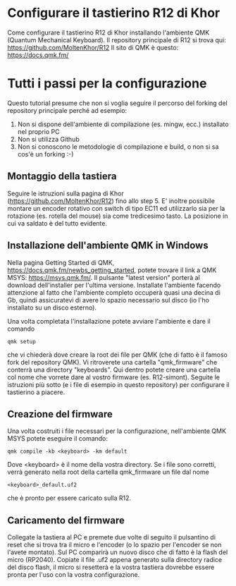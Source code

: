 # Configurare il tastierino R12 di Khor
Come configurare il tastierino R12 di Khor installando l'ambiente QMK (Quantum Mechanical Keyboard).
Il repository principale di R12 si trova qui: https://github.com/MoltenKhor/R12
Il sito di QMK è questo: https://docs.qmk.fm/

# Tutti i passi per la configurazione
Questo tutorial presume che non si voglia seguire il percorso del forking del repository principale perché ad esempio:
 1. Non si dispone dell'ambiente di compilazione (es. mingw, ecc.) installato nel proprio PC
 2. Non si utilizza Github
 3. Non si conoscono le metodologie di compilazione e build, o non si sa cos'è un forking :-)

## Montaggio della tastiera

Seguire le istruzioni sulla pagina di Khor (https://github.com/MoltenKhor/R12) fino allo step 5.
E' inoltre possibile montare un encoder rotativo con switch di tipo EC11 ed utilizzarlo sia per la rotazione (es. rotella del mouse) sia come tredicesimo tasto. La posizione in cui va saldato è del tutto evidente.

## Installazione dell'ambiente QMK in Windows
Nella pagina Getting Started di QMK, https://docs.qmk.fm/newbs_getting_started, potete trovare il link a QMK MSYS: https://msys.qmk.fm/. Il pulsante "latest version" porterà al download dell'installer per l'ultima versione.
Installate l'ambiente facendo attenzione al fatto che l'ambiente completo occuperà quasi una decina di Gb, quindi assicuratevi di avere lo spazio necessario sul disco (io l'ho installato su un disco esterno).

Una volta completata l'installazione potete avviare l'ambiente e dare il comando

    qmk setup

che vi chiederà dove creare la root dei file per QMK (che di fatto è il famoso fork del repository QMK).
Vi ritroverete una cartella "qmk_firmware" che conterrà una directory "keyboards". Qui dentro potete creare una cartella col nome che vorrete dare al vostro firmware (es. R12-simont). Seguite le istruzioni più sotto (e i file di esempio in questo repository) per configurare il tastierino a piacere.

## Creazione del firmware
Una volta costruiti i file necessari per la configurazione, nell'ambiente QMK MSYS potete eseguire il comando:

    qmk compile -kb <keyboard> -km default
Dove \<keyboard> è il nome della vostra directory.
Se i file sono corretti, verrà generato nella root della cartella qmk_firmware un file dal nome

    <keyboard>_default.uf2
 che è pronto per essere caricato sulla R12.
 ## Caricamento del firmware
 Collegate la tastiera al PC e premete due volte di seguito il pulsantino di reset che si trova tra il micro e l'encoder (o lo spazio per l'encoder se non l'avete montato). Sul PC comparirà un nuovo disco che di fatto è la flash del micro (RP2040). Copiate il file .uf2 appena generato sulla directory radice del disco flash, il micro si resetterà e la vostra tastiera dovrebbe essere pronta per l'uso con la vostra configurazione.
